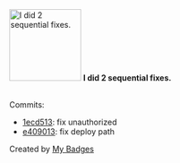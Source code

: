 <img src="https://my-badges.github.io/my-badges/fix-2.png" alt="I did 2 sequential fixes." title="I did 2 sequential fixes." width="128">
<strong>I did 2 sequential fixes.</strong>
<br><br>

Commits:

- <a href="https://github.com/0x3f1opusexpavotelos/ui/commit/1ecd513f63901c41cac0a0c3f21da66b77cc8b7b">1ecd513</a>: fix unauthorized
- <a href="https://github.com/0x3f1opusexpavotelos/ui/commit/e4090135a13450ab29695e3022d0eddc54c3bca9">e409013</a>: fix deploy path


Created by <a href="https://github.com/my-badges/my-badges">My Badges</a>